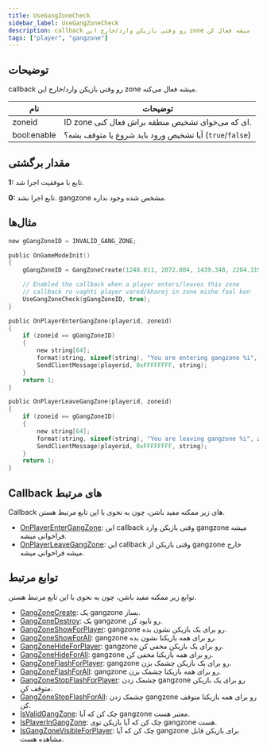 ```yaml
---
title: UseGangZoneCheck
sidebar_label: UseGangZoneCheck
description: callback رو وقتی بازیکن وارد/خارج این zone میشه فعال کن
tags: ["player", "gangzone"]
---
```


<VersionWarn version='omp v1.1.0.2612' />

## توضیحات

callback رو وقتی بازیکن وارد/خارج این zone میشه فعال می‌کنه.

| نام         | توضیحات                                                    |
| ----------- | -------------------------------------------------------------- |
| zoneid      | ID zone ای که می‌خوای تشخیص منطقه براش فعال کنی.               |
| bool:enable | آیا تشخیص ورود باید شروع یا متوقف بشه؟ (`true`/`false`) |

## مقدار برگشتی

**1:** تابع با موفقیت اجرا شد.

**0:** تابع اجرا نشد. gangzone مشخص شده وجود نداره.

## مثال‌ها

```c
new gGangZoneID = INVALID_GANG_ZONE;

public OnGameModeInit()
{
    gGangZoneID = GangZoneCreate(1248.011, 2072.804, 1439.348, 2204.319);

    // Enabled the callback when a player enters/leaves this zone
    // callback ro vaghti player vared/kharej in zone mishe faal kon
    UseGangZoneCheck(gGangZoneID, true);
}

public OnPlayerEnterGangZone(playerid, zoneid)
{
    if (zoneid == gGangZoneID)
    {
        new string[64];
        format(string, sizeof(string), "You are entering gangzone %i", zoneid);
        SendClientMessage(playerid, 0xFFFFFFFF, string);
    }
    return 1;
}

public OnPlayerLeaveGangZone(playerid, zoneid)
{
    if (zoneid == gGangZoneID)
    {
        new string[64];
        format(string, sizeof(string), "You are leaving gangzone %i", zoneid);
        SendClientMessage(playerid, 0xFFFFFFFF, string);
    }
    return 1;
}
```

## Callback های مرتبط

Callback های زیر ممکنه مفید باشن، چون به نحوی با این تابع مرتبط هستن.

- [OnPlayerEnterGangZone](../callbacks/OnPlayerEnterGangZone): این callback وقتی بازیکن وارد gangzone میشه فراخوانی میشه.
- [OnPlayerLeaveGangZone](../callbacks/OnPlayerLeaveGangZone): این callback وقتی بازیکن از gangzone خارج میشه فراخوانی میشه.

## توابع مرتبط

توابع زیر ممکنه مفید باشن، چون به نحوی با این تابع مرتبط هستن.

- [GangZoneCreate](GangZoneCreate): یک gangzone بساز.
- [GangZoneDestroy](GangZoneDestroy): یک gangzone رو نابود کن.
- [GangZoneShowForPlayer](GangZoneShowForPlayer): gangzone رو برای یک بازیکن نشون بده.
- [GangZoneShowForAll](GangZoneShowForAll): gangzone رو برای همه بازیکنا نشون بده.
- [GangZoneHideForPlayer](GangZoneHideForPlayer): gangzone رو برای یک بازیکن مخفی کن.
- [GangZoneHideForAll](GangZoneHideForAll): gangzone رو برای همه بازیکنا مخفی کن.
- [GangZoneFlashForPlayer](GangZoneFlashForPlayer): gangzone رو برای یک بازیکن چشمک بزن.
- [GangZoneFlashForAll](GangZoneFlashForAll): gangzone رو برای همه بازیکنا چشمک بزن.
- [GangZoneStopFlashForPlayer](GangZoneStopFlashForPlayer): چشمک زدن gangzone رو برای یک بازیکن متوقف کن.
- [GangZoneStopFlashForAll](GangZoneStopFlashForAll): چشمک زدن gangzone رو برای همه بازیکنا متوقف کن.
- [IsValidGangZone](IsValidGangZone): چک کن که آیا gangzone معتبر هست.
- [IsPlayerInGangZone](IsPlayerInGangZone): چک کن که آیا بازیکن توی gangzone هست.
- [IsGangZoneVisibleForPlayer](IsGangZoneVisibleForPlayer): چک کن که آیا gangzone برای بازیکن قابل مشاهده هست.
